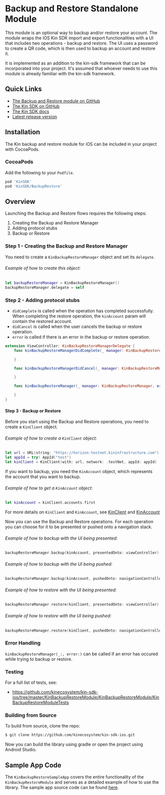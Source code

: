 # Backup and Restore Standalone Module

This module is an optional way to backup and/or restore your account.
The module wraps the iOS Kin SDK import and export functionalities with a UI that includes two operations - backup and restore.
The UI uses a password to create a QR code, which is then used to backup an account and restore it.

It is implemented as an addition to the kin-sdk framework that can be incorporated into your project.
It's assumed that whoever needs to use this module is already familiar with the kin-sdk framework.

## Quick Links

* [The Backup and Restore module on GitHub](https://github.com/kinecosystem/kin-sdk-ios/tree/master/KinSDK/KinSDK/Modules/BackupRestore)
* [The Kin SDK on GitHub](https://github.com/kinecosystem/kin-sdk-ios)
* [The Kin SDK docs](https://kinecosystem.github.io/kin-website-docs/docs/documentation/ios-sdk)
* [Latest release version](https://github.com/kinecosystem/kin-sdk-ios/releases)

## Installation

The Kin backup and restore module for iOS can be included in your project with CocoaPods.

### CocoaPods

Add the following to your `Podfile`.

```ruby
pod 'KinSDK'
pod 'KinSDK/BackupRestore'
```

## Overview

Launching the Backup and Restore flows requires the following steps:

1. Creating the Backup and Restore Manager
2. Adding protocol stubs
3. Backup or Restore

### Step 1 - Creating the Backup and Restore Manager

You need to create a `KinBackupRestoreManager` object and set its `delegate`.

###### Example of how to create this object:

```swift
let backupRestoreManager = KinBackupRestoreManager()
backupRestoreManager.delegate = self
```

### Step 2 - Adding protocol stubs

- `didComplete` is called when the operation has completed successfully. When completing the restore operation, the `kinAccount` param will contain the restored account.  
- `didCancel` is called when the user cancels the backup or restore operation.  
- `error` is called if there is an error in the backup or restore operation.

```swift
extension ViewController: KinBackupRestoreManagerDelegate {
    func kinBackupRestoreManagerDidComplete(_ manager: KinBackupRestoreManager, kinAccount: KinAccount?) {

    }

    func kinBackupRestoreManagerDidCancel(_ manager: KinBackupRestoreManager) {

    }

    func kinBackupRestoreManager(_ manager: KinBackupRestoreManager, error: Error) {

    }
}
```

#### Step 3 - Backup or Restore

Before you start using the Backup and Restore operations, you need to create a `KinClient` object.

###### Example of how to create a `KinClient` object:

```swift
let url = URL(string: "https://horizon-testnet.kininfrastructure.com")!
let appId = try! AppId("test")
let kinClient = KinClient(with: url, network: .testNet, appId: appId)
```

If you want to backup, you need the `KinAccount` object, which represents the account that you want to backup.

###### Example of how to get a `KinAccount` object:

```swift
let kinAccount = kinClient.accounts.first
```

For more details on `KinClient` and `KinAccount`, see [KinClient](https://kinecosystem.github.io/kin-website-docs/docs/documentation/ios-sdk#kinclient)
and [KinAccount](https://kinecosystem.github.io/kin-website-docs/docs/documentation/ios-sdk#kinaccount)

Now you can use the Backup and Restore operations. For each operation you can choose for it to be presented or pushed onto a navigation stack.

###### Example of how to backup with the UI being presented:

```swift
backupRestoreManager.backup(kinAccount, presentedOnto: viewController)
```

###### Example of how to backup with the UI being pushed:

```swift
backupRestoreManager.backup(kinAccount, pushedOnto: navigationController)
```

###### Example of how to restore with the UI being presented:

```swift
backupRestoreManager.restore(kinClient, presentedOnto: viewController)
```

###### Example of how to restore with the UI being pushed:

```swift
backupRestoreManager.restore(kinClient, pushedOnto: navigationController)
```

### Error Handling

`kinBackupRestoreManager(_:, error:)` can be called if an error has occured while trying to backup or restore.

### Testing

For a full list of tests, see:

- https://github.com/kinecosystem/kin-sdk-ios/tree/master/KinBackupRestoreModule/KinBackupRestoreModule/KinBackupRestoreModuleTests

### Building from Source

To build from source, clone the repo:

```bash
$ git clone https://github.com/kinecosystem/kin-sdk-ios.git
```

Now you can build the library using gradle or open the project using Android Studio.

## Sample App Code

The `KinBackupRestoreSampleApp` covers the entire functionality of the `KinBackupRestoreModule` and serves as a detailed example of how to use the library.
The sample app source code can be found [here](https://github.com/kinecosystem/kin-sdk-ios/tree/master/KinBackupRestoreModule/KinBackupRestoreSampleApp).
